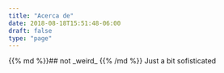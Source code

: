 ```yaml
---
title: "Acerca de"
date: 2018-08-18T15:51:48-06:00
draft: false
type: "page"
---
```


<div class="acercade-container">
  <div class="acercade-content">
    {{% md %}}## not _weird_ {{% /md %}}
    Just a bit sofisticated
  </div>
</div>
